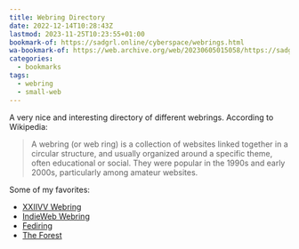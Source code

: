 ```yaml
---
title: Webring Directory
date: 2022-12-14T10:28:43Z
lastmod: 2023-11-25T10:23:55+01:00
bookmark-of: https://sadgrl.online/cyberspace/webrings.html
wa-bookmark-of: https://web.archive.org/web/20230605015058/https://sadgrl.online/cyberspace/webrings.html
categories:
  - bookmarks
tags:
  - webring
  - small-web
---
```


A very nice and interesting directory of different webrings. According to Wikipedia:

> A webring (or web ring) is a collection of websites linked together in a circular structure, and usually organized around a specific theme, often educational or social. They were popular in the 1990s and early 2000s, particularly among amateur websites.

Some of my favorites:

- [XXIIVV Webring](https://webring.xxiivv.com/)
- [IndieWeb Webring](https://xn--sr8hvo.ws/)
- [Fediring](https://fediring.net/)
- [The Forest](https://theforest.link/)
